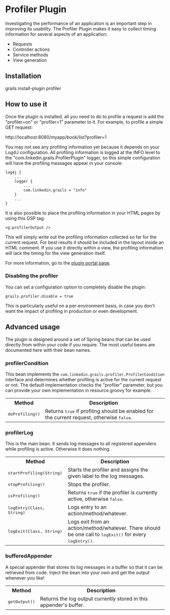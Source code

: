 # Profiler Plugin

Investigating the performance of an application is an important step in improving its usability. The Profiler Plugin makes it easy to collect timing information for several aspects of an application:

* Requests
* Controller actions
* Service methods
* View generation

## Installation

grails install-plugin profiler

## How to use it

Once the plugin is installed, all you need to do to profile a request is add the "profiler=on" or "profiler=1" parameter to it. For example, to profile a simple GET request:

http://localhost:8080/myapp/book/list?profiler=1

You may not see any profiling information yet because it depends on your Log4J configuration. All profiling information is logged at the INFO level to the "com.linkedin.grails.ProfilerPlugin" logger, so this simple configuration will have the profiling messages appear in your console:

    log4j {
        ...
        logger {
            ...
            com.linkedin.grails = "info"
        }
        ...
    }

It is also possible to place the profiling information in your HTML pages by using this GSP tag:

    <g:profilerOutput />

This will simply write out the profiling information collected so far for the current request. For best results it should be included in the layout inside an HTML comment. If you use it directly within a view, the profiling information will lack the timing for the view generation itself.

For more information, go to the [plugin portal page](http://grails.org/plugin/profiler).

### Disabling the profiler

You can set a configuration option to completely disable the plugin:

	grails.profiler.disable = true

This is particularly useful on a per-environment basis, in case you don't want the impact of profiling in production or even development.

## Advanced usage

The plugin is designed around a set of Spring beans that can be used directly from within your code if you require.  The most useful beans are documented here with their bean names.

### profilerCondition

This bean implements the `com.linkedin.grails.profiler.ProfilerCondition` interface and determines whether profiling is active for the current request or not. The default implementation checks the "profiler" parameter, but you can provide your own implementation in resource.groovy for example.

<table>
 <tr><th>Method</th><th>Description</th></tr>
 <tr><td><tt>doProfiling()</tt></td><td>Returns <tt>true</tt> if profiling should be enabled for the current request, otherwise <tt>false</tt>.</td></tr>
</table>

### profilerLog

This is the main bean. It sends log messages to all registered appenders while profiling is active. Otherwise it does nothing.

<table>
 <tr><th>Method</th><th>Description</th></tr>
 <tr>
  <td><tt>startProfiling(String)</tt></td>
  <td>Starts the profiler and assigns the given label to the log messages.
 <tr>
  <td><tt>stopProfiling()</tt></td>
  <td>Stops the profiler.</td>
 </tr>
 <tr>
  <td><tt>isProfiling()</tt></td>
  <td>Returns <tt>true</tt> if the profiler is currently active, otherwise <tt>false</tt>.</td>
 </tr>
 <tr>
  <td><tt>logEntry(Class, String)</tt></td>
  <td>Logs entry to an action/method/whatever.</td>
 </tr>
 <tr>
  <td><tt>logExit(Class, String)</tt></td>
  <td>Logs exit from an action/method/whatever. There should be one call to <tt>logExit()</tt> for every <tt>logEntry()</tt>.</td>
 </tr>
</table>

### bufferedAppender

A special appender that stores its log messages in a buffer so that it can be retrieved from code. Inject the bean into your own and get the output whenever you like!

<table>
 <tr><th>Method</th><th>Description</th></tr>
 <tr><td><tt>getOutput()</tt></td><td>Returns the log output currently stored in this appender's buffer.</td></tr>
</table>

